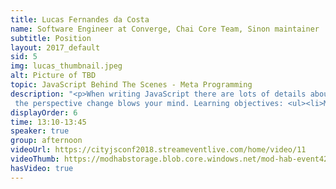 ```yaml
---
title: Lucas Fernandes da Costa 
name: Software Engineer at Converge, Chai Core Team, Sinon maintainer 
subtitle: Position
layout: 2017_default
sid: 5
img: lucas_thumbnail.jpeg
alt: Picture of TBD
topic: JavaScript Behind The Scenes - Meta Programming
description: "<p>When writing JavaScript there are lots of details about how the language itself works most people don’t see, such as what happens when you define or retrieve a property, when you use the new operator or when you invoke a function.</p><p>In this talk we will dive deep into the language’s inner workings and see how to improve performance, write cleaner and better APIs and create more extensible and adaptable programs by redefining operator’s behaviors using things such as the new ES6 Proxy/Reflect objects and many other features. By learning about meta programming you will not only be able to improve your code, you will be able to bend JavaScript to your will. Using meta programming techniques we are able to create powerful data structures and emulate some of other language’s powerful features, such as Haskell’s lazy properties and infinite sequences.</p> <p>Also, instead of only showing what you can do,I will show you how to do itand use real world examples to make it easier for everyone to apply these techniques in their job and personal projects as soon as possible. Learning meta programming is just like watching Sixth Sense for the first time:
 the perspective change blows your mind. Learning objectives: <ul><li>Meta Programming techniques in JavaScript</li><li> Better understanding of how the language works behind the scenes </li><li>How to take advantage of the Reflect/Proxy/Object/Symbol APIs.</li></ul></p>"
displayOrder: 6
time: 13:10-13:45
speaker: true
group: afternoon
videoUrl: https://cityjsconf2018.streameventlive.com/home/video/11
videoThumb: https://modhabstorage.blob.core.windows.net/mod-hab-event42710-2iy35j/thumbnail-11860b367a-fa72-4d80-a1d3-e8d8c1580290.jpg
hasVideo: true
---
```

